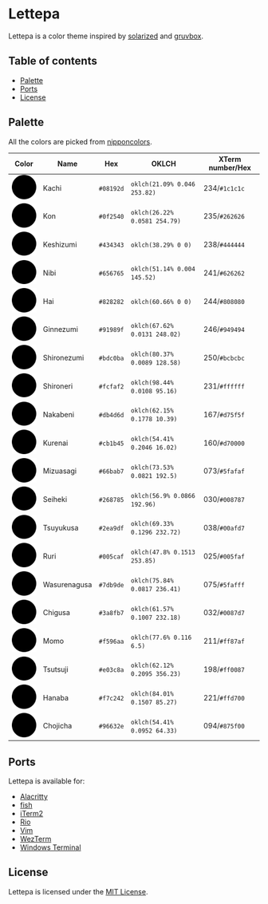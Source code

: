 # Lettepa

Lettepa is a color theme inspired by [solarized] and [gruvbox].

[gruvbox]: https://github.com/morhetz/gruvbox
[solarized]: https://github.com/altercation/solarized

## Table of contents

- [Palette](#palette)
- [Ports](#ports)
- [License](#license)

## Palette

All the colors are picked from [nipponcolors].

[nipponcolors]: https://nipponcolors.com

| Color                                      | Name         | Hex       | OKLCH                         | XTerm number/Hex |
| ------------------------------------------ | ------------ | --------- | ----------------------------- | ---------------- |
| ![Kachi](./assets/Kachi.svg)               | Kachi        | `#08192d` | `oklch(21.09% 0.046 253.82)`  | 234/`#1c1c1c`    |
| ![Kon](./assets/Kon.svg)                   | Kon          | `#0f2540` | `oklch(26.22% 0.0581 254.79)` | 235/`#262626`    |
| ![Keshizumi](./assets/Keshizumi.svg)       | Keshizumi    | `#434343` | `oklch(38.29% 0 0)`           | 238/`#444444`    |
| ![Nibi](./assets/Nibi.svg)                 | Nibi         | `#656765` | `oklch(51.14% 0.004 145.52)`  | 241/`#626262`    |
| ![Hai](./assets/Hai.svg)                   | Hai          | `#828282` | `oklch(60.66% 0 0)`           | 244/`#808080`    |
| ![Ginnezumi](./assets/Ginnezumi.svg)       | Ginnezumi    | `#91989f` | `oklch(67.62% 0.0131 248.02)` | 246/`#949494`    |
| ![Shironezumi](./assets/Shironezumi.svg)   | Shironezumi  | `#bdc0ba` | `oklch(80.37% 0.0089 128.58)` | 250/`#bcbcbc`    |
| ![Shironeri](./assets/Shironeri.svg)       | Shironeri    | `#fcfaf2` | `oklch(98.44% 0.0108 95.16)`  | 231/`#ffffff`    |
| ![Nakabeni](./assets/Nakabeni.svg)         | Nakabeni     | `#db4d6d` | `oklch(62.15% 0.1778 10.39)`  | 167/`#d75f5f`    |
| ![Kurenai](./assets/Kurenai.svg)           | Kurenai      | `#cb1b45` | `oklch(54.41% 0.2046 16.02)`  | 160/`#d70000`    |
| ![Mizuasagi](./assets/Mizuasagi.svg)       | Mizuasagi    | `#66bab7` | `oklch(73.53% 0.0821 192.5)`  | 073/`#5fafaf`    |
| ![Seiheki](./assets/Seiheki.svg)           | Seiheki      | `#268785` | `oklch(56.9% 0.0866 192.96)`  | 030/`#008787`    |
| ![Tsuyukusa](./assets/Tsuyukusa.svg)       | Tsuyukusa    | `#2ea9df` | `oklch(69.33% 0.1296 232.72)` | 038/`#00afd7`    |
| ![Ruri](./assets/Ruri.svg)                 | Ruri         | `#005caf` | `oklch(47.8% 0.1513 253.85)`  | 025/`#005faf`    |
| ![Wasurenagusa](./assets/Wasurenagusa.svg) | Wasurenagusa | `#7db9de` | `oklch(75.84% 0.0817 236.41)` | 075/`#5fafff`    |
| ![Chigusa](./assets/Chigusa.svg)           | Chigusa      | `#3a8fb7` | `oklch(61.57% 0.1007 232.18)` | 032/`#0087d7`    |
| ![Momo](./assets/Momo.svg)                 | Momo         | `#f596aa` | `oklch(77.6% 0.116 6.5)`      | 211/`#ff87af`    |
| ![Tsutsuji](./assets/Tsutsuji.svg)         | Tsutsuji     | `#e03c8a` | `oklch(62.12% 0.2095 356.23)` | 198/`#ff0087`    |
| ![Hanaba](./assets/Hanaba.svg)             | Hanaba       | `#f7c242` | `oklch(84.01% 0.1507 85.27)`  | 221/`#ffd700`    |
| ![Chojicha](./assets/Chojicha.svg)         | Chojicha     | `#96632e` | `oklch(54.41% 0.0952 64.33)`  | 094/`#875f00`    |

## Ports

Lettepa is available for:

- [Alacritty](https://github.com/lettepa/Alacritty)
- [fish](https://github.com/lettepa/fish)
- [iTerm2](https://github.com/lettepa/iterm2)
- [Rio](https://github.com/lettepa/rio)
- [Vim](https://github.com/lettepa/vim)
- [WezTerm](https://github.com/lettepa/wezterm)
- [Windows Terminal](https://github.com/lettepa/windows-terminal)

## License

Lettepa is licensed under the [MIT License](LICENSE).
